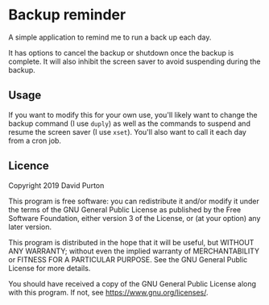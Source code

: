 # Backup reminder

A simple application to remind me to run a back up each day.

It has options to cancel the backup or shutdown once the backup is complete. It
will also inhibit the screen saver to avoid suspending during the backup.

## Usage

If you want to modify this for your own use, you'll likely want to change the
backup command (I use `duply`) as well as the commands to suspend and resume
the screen saver (I use `xset`). You'll also want to call it each day from a
cron job.

## Licence

Copyright 2019 David Purton

This program is free software: you can redistribute it and/or modify
it under the terms of the GNU General Public License as published by
the Free Software Foundation, either version 3 of the License, or
(at your option) any later version.

This program is distributed in the hope that it will be useful,
but WITHOUT ANY WARRANTY; without even the implied warranty of
MERCHANTABILITY or FITNESS FOR A PARTICULAR PURPOSE.  See the
GNU General Public License for more details.

You should have received a copy of the GNU General Public License
along with this program.  If not, see https://www.gnu.org/licenses/.
